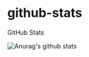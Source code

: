 # github-stats
GitHub Stats

![Anurag's github stats](https://github-readme-stats.vercel.app/api?username=owentr1369)
